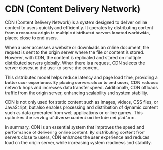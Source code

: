 # CDN (Content Delivery Network)

CDN (Content Delivery Network) is a system designed to deliver online content to users quickly and efficiently. It operates by distributing content from a resource origin to multiple distributed servers located worldwide, placed close to end users.

When a user accesses a website or downloads an online document, the request is sent to the origin server where the file or content is stored. However, with CDN, the content is replicated and stored on multiple distributed servers globally. When there is a request, CDN selects the server closest to the user to serve the content.

This distributed model helps reduce latency and page load time, providing a better user experience. By placing servers close to end users, CDN reduces network hops and increases data transfer speed. Additionally, CDN offloads traffic from the origin server, enhancing scalability and system stability.

CDN is not only used for static content such as images, videos, CSS files, or JavaScript, but also enables processing and distribution of dynamic content such as data generated from web applications or online games. This optimizes the serving of diverse content on the Internet platform.

In summary, CDN is an essential system that improves the speed and performance of delivering online content. By distributing content from servers close to users, CDN enhances the user experience and reduces load on the origin server, while increasing system readiness and stability.

